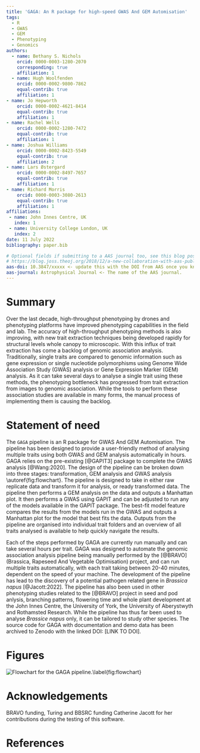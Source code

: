 ```yaml
---
title: 'GAGA: An R package for high-speed GWAS And GEM Automisation'
tags:
  - R
  - GWAS
  - GEM
  - Phenotyping
  - Genomics
authors:
  - name: Bethany S. Nichols
    orcid: 0000-0003-1280-2070
    corresponding: true
    affiliation: 1
  - name: Hugh Woolfenden
    orcid: 0000-0002-9800-7862
    equal-contrib: true 
    affiliation: 1
- name: Jo Hepworth
    orcid: 0000-0002-4621-8414
    equal-contrib: true 
    affiliation: 1
- name: Rachel Wells
    orcid: 0000-0002-1280-7472
    equal-contrib: true 
    affiliation: 1
- name: Joshua Williams
    orcid: 0000-0002-8423-5549
    equal-contrib: true 
    affiliation: 2
- name: Lars Østergard
    orcid: 0000-0002-8497-7657
    equal-contrib: true 
    affiliation: 1
- name: Richard Morris
    orcid: 0000-0003-3080-2613
    equal-contrib: true 
    affiliation: 1
affiliations:
 - name: John Innes Centre, UK
   index: 1
 - name: University College London, UK
   index: 2
date: 11 July 2022
bibliography: paper.bib

# Optional fields if submitting to a AAS journal too, see this blog post:
# https://blog.joss.theoj.org/2018/12/a-new-collaboration-with-aas-publishing
aas-doi: 10.3847/xxxxx <- update this with the DOI from AAS once you know it.
aas-journal: Astrophysical Journal <- The name of the AAS journal.
---
```


# Summary

Over the last decade, high-throughput phenotyping by drones and phenotyping platforms have improved phenotyping capabilities in the field and lab. The accuracy of high-throughput phenotyping methods is also improving, with new trait extraction techniques being developed rapidly for structural levels whole canopy to microscopic. With this influx of trait extraction has come a backlog of genomic association analysis. Traditionally, single traits are compared to genomic information such as gene expression or single nucleotide polymorphisms using Genome Wide Association Study (GWAS) analysis or Gene Expression Marker (GEM) analysis. As it can take several days to analyse a single trait using these methods, the phenotyping bottleneck has progressed from trait extraction from images to genomic association. While the tools to perform these association studies are available in many forms, the manual process of implementing them is causing the backlog.  

# Statement of need

The `GAGA` pipeline is an R package for GWAS And GEM Automisation. The pipeline has been designed to provide a user-friendly method of analysing multiple traits using both GWAS and GEM analysis automatically in hours. GAGA relies on the pre-existing [@GAPIT3] package to complete the GWAS analysis [@Wang:2020]. The design of the pipeline can be broken down into three stages: transformation, GEM analysis and GWAS analysis \autoref{fig:flowchart}. The pipeline is designed to take in either raw replicate data and transform it for analysis, or ready transformed data. The pipeline then performs a GEM analysis on the data and outputs a Manhattan plot. It then performs a GWAS using GAPIT and can be adjusted to run any of the models available in the GAPIT package. The best-fit model feature compares the results from the models run in the GWAS and outputs a Manhattan plot for the model that best fits the data. Outputs from the pipeline are organised into individual trait folders and an overview of all traits analysed is available to help quickly navigate the results. 

Each of the steps performed by GAGA are currently run manually and can take several hours per trait. GAGA was designed to automate the genomic association analysis pipeline being manually performed by the [@BRAVO] (Brassica, Rapeseed And Vegetable Optimisation) project, and can run multiple traits automatically, with each trait taking between 20-40 minutes, dependent on the speed of your machine. The development of the pipeline has lead to the discovery of a potential pathogen related gene in *Brassica napus* [@Jacott:2022]. The pipeline has also been used in other phenotyping studies related to the [@BRAVO] project in seed and pod anlysis, branching patterns, flowering time and whole plant development at the John Innes Centre, the University of York, the University of Aberystwyth and Rothamsted Research. While the pipeline has thus far been used to analyse *Brassice napus* only, it can be tailored to study other species. The source code for GAGA with documentation and demo data has been archived to Zenodo with the linked DOI: [LINK TO DOI].

# Figures

![Flowchart for the GAGA pipeline.\label{fig:flowchart}](figure.png)

# Acknowledgements

BRAVO funding, Turing and BBSRC funding
Catherine Jacott for her contributions during the testing of this software.

# References

